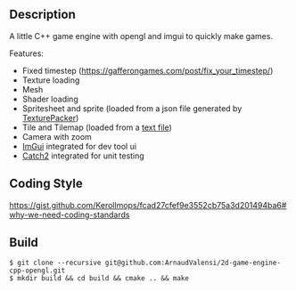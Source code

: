## Description

A little C++ game engine with opengl and imgui to quickly make games.

Features:
- Fixed timestep (https://gafferongames.com/post/fix_your_timestep/)
- Texture loading
- Mesh
- Shader loading
- Spritesheet and sprite (loaded from a json file generated by [TexturePacker](https://www.codeandweb.com/texturepacker))
- Tile and Tilemap (loaded from a [text file](./src/assets/maps/level1.txt))
- Camera with zoom
- [ImGui](https://github.com/ocornut/imgui) integrated for dev tool ui
- [Catch2](https://github.com/catchorg/Catch2) integrated for unit testing

## Coding Style

https://gist.github.com/Kerollmops/fcad27cfef9e3552cb75a3d201494ba6#why-we-need-coding-standards

## Build

```
$ git clone --recursive git@github.com:ArnaudValensi/2d-game-engine-cpp-opengl.git
$ mkdir build && cd build && cmake .. && make
```